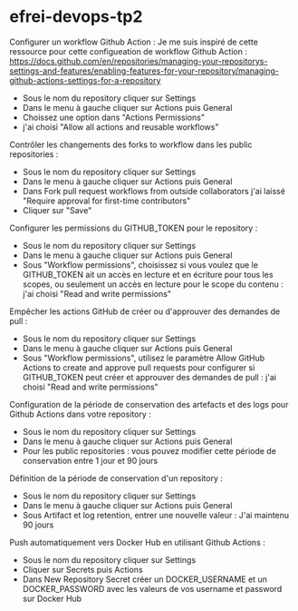 # efrei-devops-tp2



Configurer un workflow Github Action :
Je me suis inspiré de cette ressource pour cette configueation de workflow Github Action : https://docs.github.com/en/repositories/managing-your-repositorys-settings-and-features/enabling-features-for-your-repository/managing-github-actions-settings-for-a-repository

- Sous le nom du repository cliquer sur Settings
- Dans le menu à gauche cliquer sur Actions puis General
- Choissez une option dans "Actions Permissions"
- j'ai choisi "Allow all actions and reusable workflows"


Contrôler les changements des forks to workflow dans les public repositories :

- Sous le nom du repository cliquer sur Settings
- Dans le menu à gauche cliquer sur Actions puis General
- Dans Fork pull request workflows from outside collaborators j'ai laissé "Require approval for first-time contributors"
- Cliquer sur "Save"


Configurer les permissions du GITHUB_TOKEN pour le repository :

- Sous le nom du repository cliquer sur Settings
- Dans le menu à gauche cliquer sur Actions puis General
- Sous "Workflow permissions", choisissez si vous voulez que le GITHUB_TOKEN ait un accès en lecture et en écriture pour tous les scopes, ou seulement un accès en lecture pour le scope du contenu : j'ai choisi "Read and write permissions"


Empêcher les actions GitHub de créer ou d'approuver des demandes de pull :
- Sous le nom du repository cliquer sur Settings
- Dans le menu à gauche cliquer sur Actions puis General
- Sous "Workflow permissions", utilisez le paramètre Allow GitHub Actions to create and approve pull requests pour configurer si GITHUB_TOKEN peut créer et approuver des demandes de pull : j'ai choisi "Read and write permissions"




Configuration de la période de conservation des artefacts et des logs pour Github Actions dans votre repository  :
- Sous le nom du repository cliquer sur Settings
- Dans le menu à gauche cliquer sur Actions puis General
- Pour les public repositories : vous pouvez modifier cette période de conservation entre 1 jour et 90 jours


Définition de la période de conservation d'un repository  :
- Sous le nom du repository cliquer sur Settings
- Dans le menu à gauche cliquer sur Actions puis General
- Sous Artifact et log retention, entrer une nouvelle valeur : J'ai maintenu 90 jours


Push automatiquement vers Docker Hub en utilisant Github Actions :
- Sous le nom du repository cliquer sur Settings
- Cliquer sur Secrets puis Actions
- Dans New Repository Secret créer un DOCKER_USERNAME et un DOCKER_PASSWORD avec les valeurs de vos username et password sur Docker Hub







